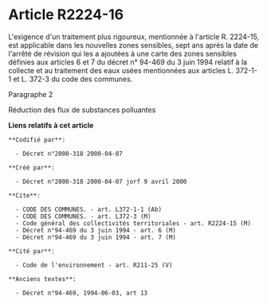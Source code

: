 # Article R2224-16

L'exigence d'un traitement plus rigoureux, mentionnée à l'article R. 2224-15, est applicable dans les nouvelles zones
sensibles, sept ans après la date de l'arrêté de révision qui les a ajoutées à une carte des zones sensibles définies aux
articles 6 et 7 du décret n° 94-469 du 3 juin 1994 relatif à la collecte et au traitement des eaux usées mentionnées aux
articles L. 372-1-1 et L. 372-3 du code des communes.

Paragraphe 2

Réduction des flux de substances polluantes

**Liens relatifs à cet article**

	**Codifié par**:

	  - Décret n°2000-318 2000-04-07

	**Créé par**:

	  - Décret n°2000-318 2000-04-07 jorf 9 avril 2000

	**Cite**:

	  - CODE DES COMMUNES. - art. L372-1-1 (Ab)
	  - CODE DES COMMUNES. - art. L372-3 (M)
	  - Code général des collectivités territoriales - art. R2224-15 (M)
	  - Décret n°94-469 du 3 juin 1994 - art. 6 (M)
	  - Décret n°94-469 du 3 juin 1994 - art. 7 (M)

	**Cité par**:

	  - Code de l'environnement - art. R211-25 (V)

	**Anciens textes**:

	  - Décret n°94-469, 1994-06-03, art 13
